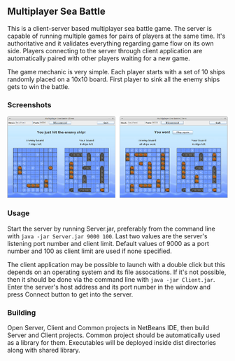 ## Multiplayer Sea Battle
This is a client-server based multiplayer sea battle game. The server is capable of running multiple games for pairs of players at the same time. It's authoritative and it validates everything regarding game flow on its own side. Players connecting to the server through client application are automatically paired with other players waiting for a new game.

The game mechanic is very simple. Each player starts with a set of 10 ships randomly placed on a 10x10 board. First player to sink all the enemy ships gets to win the battle.

### Screenshots
![](screenshot.png)

### Usage
Start the server by running Server.jar, preferably from the command line with `java -jar Server.jar 9000 100`. Last two values are the server's listening port number and client limit. Default values of 9000 as a port number and 100 as client limit are used if none specified.

The client application may be possible to launch with a double click but this depends on an operating system and its file assocations. If it's not possible, then it should be done via the command line with `java -jar Client.jar`. Enter the server's host address and its port number in the window and press Connect button to get into the server.

### Building
Open Server, Client and Common projects in NetBeans IDE, then build Server and Client projects. Common project should be automatically used as a library for them. Executables will be deployed inside dist directories along with shared library.
